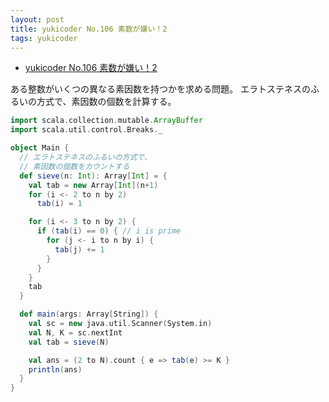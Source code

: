 ```yaml
---
layout: post
title: yukicoder No.106 素数が嫌い！2
tags: yukicoder
---
```


- [yukicoder No.106 素数が嫌い！2](http://yukicoder.me/problems/158)

ある整数がいくつの異なる素因数を持つかを求める問題。
エラトステネスのふるいの方式で、素因数の個数を計算する。

```scala
import scala.collection.mutable.ArrayBuffer
import scala.util.control.Breaks._

object Main {
  // エラトステネスのふるいの方式で、
  // 素因数の個数をカウントする
  def sieve(n: Int): Array[Int] = {
    val tab = new Array[Int](n+1)
    for (i <- 2 to n by 2)
      tab(i) = 1

    for (i <- 3 to n by 2) {
      if (tab(i) == 0) { // i is prime
        for (j <- i to n by i) {
          tab(j) += 1
        }
      }
    }
    tab
  }

  def main(args: Array[String]) {
    val sc = new java.util.Scanner(System.in)
    val N, K = sc.nextInt
    val tab = sieve(N)

    val ans = (2 to N).count { e => tab(e) >= K }
    println(ans)
  }
}
```


